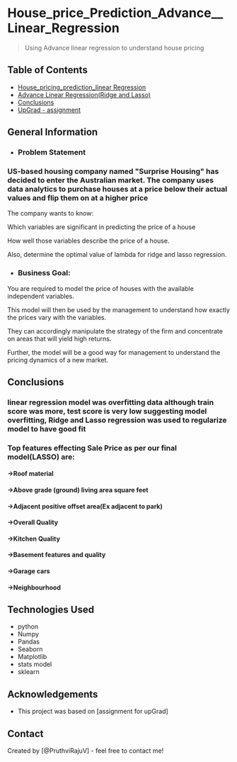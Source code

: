 # House_price_Prediction_Advance__Linear_Regression
> Using Advance linear regression to understand house pricing 


## Table of Contents
* [House_pricing_prediction_linear Regression](#general-information)
* [Advance Linear Regression(Ridge and Lasso)](#technologies-used)
* [Conclusions](#conclusions)
* [UpGrad - assignment](#acknowledgements)

<!-- You can include any other section that is pertinent to your problem -->

## General Information

- ### Problem Statement
### US-based housing company named "Surprise Housing" has decided to enter the Australian market. The company uses data analytics to purchase houses at a price below their actual values and flip them on at a higher price

The company wants to know:

Which variables are significant in predicting the price of a house

How well those variables describe the price of a house.

Also, determine the optimal value of lambda for ridge and lasso regression.

- ### Business Goal:
You are required to model the price of houses with the available independent variables.

This model will then be used by the management to understand how exactly the prices vary with the variables. 

They can accordingly manipulate the strategy of the firm and concentrate on areas that will yield high returns.

Further, the model will be a good way for management to understand the pricing dynamics of a new market.


## Conclusions
### linear regression model was overfitting data although train score was more, test score is very low suggesting model overfitting, Ridge and Lasso regression was used to regularize model to have good fit
### Top features effecting Sale Price as per our final model(LASSO) are:
#### ->Roof material
#### ->Above grade (ground) living area square feet
#### ->Adjacent positive offset area(Ex adjacent to park)
#### ->Overall Quality
#### ->Kitchen Quality
#### ->Basement features and quality
#### ->Garage cars
#### ->Neighbourhood 




## Technologies Used
- python
- Numpy
- Pandas
- Seaborn
- Matplotlib
- stats model
- sklearn


## Acknowledgements

- This project was based on [assignment for upGrad]

## Contact
Created by [@PruthviRajuV] - feel free to contact me!

